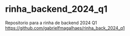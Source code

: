 # rinha_backend_2024_q1
Repositorio para a rinha de backend 2024 Q1 https://github.com/gabrielfmagalhaes/rinha_back_2024_q1
